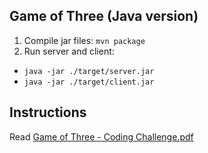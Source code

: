 ## Game of Three (Java version)

1) Compile jar files: `mvn package`
2) Run server and client:
* `java -jar ./target/server.jar`
* `java -jar ./target/client.jar`

## Instructions

Read [Game of Three - Coding Challenge.pdf](Game%20of%20Three%20-%20Coding%20Challenge.pdf)
